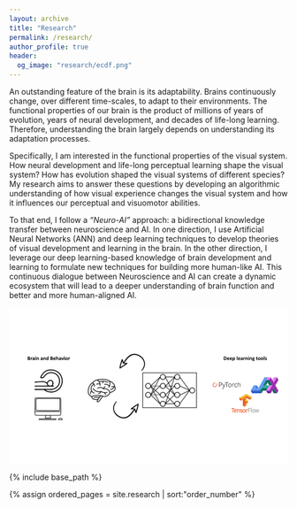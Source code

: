 ```yaml
---
layout: archive
title: "Research"
permalink: /research/
author_profile: true
header:
  og_image: "research/ecdf.png"
---
```


An outstanding feature of the brain is its adaptability. Brains continuously change, over different time-scales, to adapt to their environments. The functional properties of our brain is the product of millions of years of evolution, years of neural development, and decades of life-long learning. Therefore, understanding the brain largely depends on understanding its adaptation processes. 

Specifically, I am interested in the functional properties of the visual system. How neural development and life-long perceptual learning shape the visual system? How has evolution shaped the visual systems of different species? My research aims to answer these questions by developing an algorithmic understanding of how visual experience changes the visual system and how it influences our perceptual and visuomotor abilities. 

To that end, I follow a *“Neuro-AI”* approach: a bidirectional knowledge transfer between neuroscience and AI. In one direction, I use Artificial Neural Networks (ANN) and deep learning techniques to develop theories of visual development and learning in the brain. In the other direction, I leverage our deep learning-based knowledge of brain development and learning to formulate new techniques for building more human-like AI. This continuous dialogue between Neuroscience and AI can create a dynamic ecosystem that will lead to a deeper understanding of brain function and better and more human-aligned AI. 

<img src="/images/neuro-ai.png" style="display: block; margin: auto;" />

<nbsp>

{% include base_path %}

{% assign ordered_pages = site.research | sort:"order_number" %}

